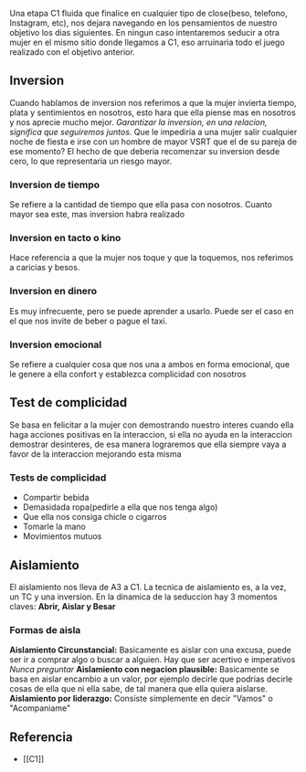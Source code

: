 Una etapa C1 fluida que finalice en cualquier tipo de close(beso, telefono, Instagram, etc), nos dejara navegando en los pensamientos de nuestro objetivo los dias siguientes. En ningun caso intentaremos seducir a otra mujer en el mismo sitio donde llegamos a C1, eso arruinaria todo el juego realizado con el objetivo anterior.

## Inversion
Cuando hablamos de inversion nos referimos a que la mujer invierta tiempo, plata y sentimientos en nosotros, esto hara que ella piense mas en nosotros y nos aprecie mucho mejor. *Garantizar la inversion, en una relacion, significa que seguiremos juntos*. 
Que le impediria a una mujer salir cualquier noche de fiesta e irse con un hombre de mayor VSRT que el de su pareja de ese momento? El hecho de que deberia recomenzar su inversion desde cero, lo que representaria un riesgo mayor.
### Inversion de tiempo
Se refiere a la cantidad de tiempo que ella pasa con nosotros. Cuanto mayor sea este, mas inversion habra realizado
### Inversion en tacto o kino
Hace referencia a que la mujer nos toque y que la toquemos, nos referimos a caricias y besos.
### Inversion en dinero
Es muy infrecuente, pero se puede aprender a usarlo. Puede ser el caso en el que nos invite de beber o pague el taxi.
### Inversion emocional
Se refiere a cualquier cosa que nos una a ambos en forma emocional, que le genere a ella confort y establezca complicidad con nosotros
## Test de complicidad
Se basa en felicitar a la mujer con demostrando nuestro interes cuando ella haga acciones positivas en la interaccion, si ella no ayuda en la interaccion demostrar desinteres, de esa manera lograremos que ella siempre vaya a favor de la interaccion mejorando esta misma
### Tests de complicidad
- Compartir bebida
- Demasidada ropa(pedirle a ella que nos tenga algo)
- Que ella nos consiga chicle o cigarros
- Tomarle la mano
- Movimientos mutuos
## Aislamiento
El aislamiento nos lleva de A3 a C1. La tecnica de aislamiento es, a la vez, un TC y una inversion. En la dinamica de la seduccion hay 3 momentos claves: **Abrir, Aislar y Besar**
### Formas de aisla
**Aislamiento Circunstancial:** Basicamente es aislar con una excusa, puede ser ir a comprar algo o buscar a alguien. Hay que ser acertivo e imperativos *Nunca preguntar*
**Aislamiento con negacion plausible:** Basicamente se basa en aislar encambio a un valor, por ejemplo decirle que podrias decirle cosas de ella que ni ella sabe, de tal manera que ella quiera aislarse.
**Aislamiento por liderazgo:** Consiste simplemente en decir "Vamos" o "Acompaniame"

## Referencia
- [[C1]]